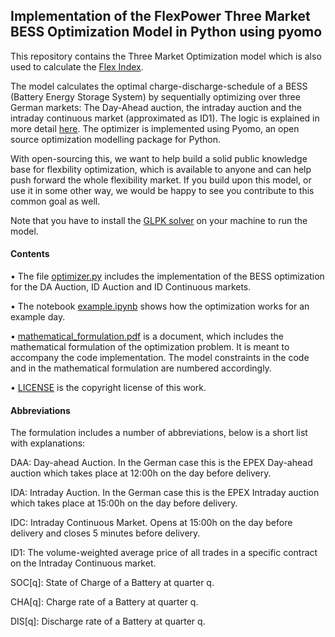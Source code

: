## Implementation of the FlexPower Three Market BESS Optimization Model in Python using pyomo


This repository contains the Three Market Optimization model which is also used to calculate the [Flex Index](https://flex-power.energy/?page_id=5811). 

The model calculates the optimal charge-discharge-schedule of a BESS (Battery Energy Storage System) by sequentially optimizing over three German markets: The Day-Ahead auction, the intraday auction and the intraday continuous market (approximated as ID1). The logic is explained in more detail [here](https://flex-power.energy/?page_id=5811). The optimizer is implemented using Pyomo, an open source optimization modelling package for Python.

With open-sourcing this, we want to help build a solid public knowledge base for flexbility optimization, which is available to anyone and can help push forward the whole flexibility market. If you build upon this model, or use it in some other way, we would be happy to see you contribute to this common goal as well. 

Note that you have to install the [GLPK solver](https://www.gnu.org/software/glpk/) on your machine to run the model. 

#### Contents 

• The file [optimizer.py](optimizer.py) includes the implementation of the BESS optimization for the DA Auction, ID Auction and ID Continuous markets. 

• The notebook [example.ipynb](example.ipynb) shows how the optimization works for an example day.

• [mathematical_formulation.pdf](mathematical_formulation.pdf) is a document, which includes the mathematical formulation of the optimization problem. It is meant to accompany the code implementation. The model constraints in the code and in the mathematical formulation are numbered accordingly. 

• [LICENSE](LICENSE) is the copyright license of this work.


#### Abbreviations

The formulation includes a number of abbreviations, below is a short list with explanations:

DAA:         Day-ahead Auction. In the German case this is the EPEX Day-ahead auction which takes place at 12:00h on the day before delivery.

IDA:         Intraday Auction. In the German case this is the EPEX Intraday auction which takes place at 15:00h on the day before delivery. 

IDC:         Intraday Continuous Market. Opens at 15:00h on the day before delivery and closes 5 minutes before delivery.

ID1:         The volume-weighted average price of all trades in a specific contract on the Intraday Continuous market.

SOC[q]:      State of Charge of a Battery at quarter q.

CHA[q]:      Charge rate of a Battery at quarter q.

DIS[q]:      Discharge rate of a Battery at quarter q.


